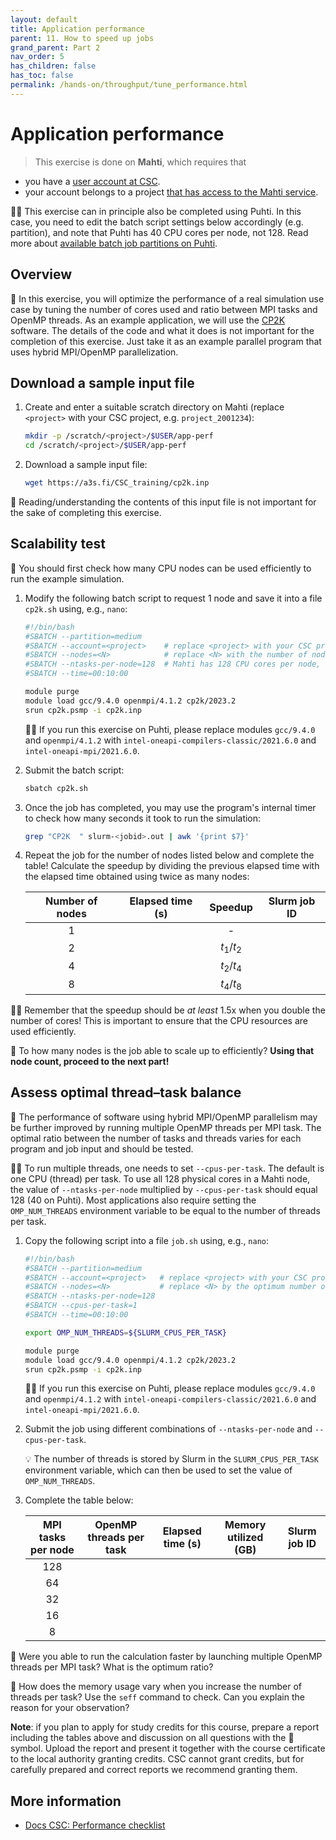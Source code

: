```yaml
---
layout: default
title: Application performance
parent: 11. How to speed up jobs
grand_parent: Part 2
nav_order: 5
has_children: false
has_toc: false
permalink: /hands-on/throughput/tune_performance.html
---
```


# Application performance

> This exercise is done on **Mahti**, which requires that

- you have a [user account at CSC](https://docs.csc.fi/accounts/how-to-create-new-user-account/).
- your account belongs to a project [that has access to the Mahti service](https://docs.csc.fi/accounts/how-to-add-service-access-for-project/).

☝🏻 This exercise can in principle also be completed using Puhti. In this case,
you need to edit the batch script settings below accordingly (e.g. partition),
and note that Puhti has 40 CPU cores per node, not 128. Read more about
[available batch job partitions on Puhti](https://docs.csc.fi/computing/running/batch-job-partitions/#puhti-partitions).

## Overview

💬 In this exercise, you will optimize the performance of a real simulation use
case by tuning the number of cores used and ratio between MPI tasks and OpenMP
threads. As an example application, we will use the [CP2K](https://docs.csc.fi/apps/cp2k/)
software. The details of the code and what it does is not important for the
completion of this exercise. Just take it as an example parallel program that
uses hybrid MPI/OpenMP parallelization.

## Download a sample input file

1. Create and enter a suitable scratch directory on Mahti (replace `<project>`
   with your CSC project, e.g. `project_2001234`):

   ```bash
   mkdir -p /scratch/<project>/$USER/app-perf
   cd /scratch/<project>/$USER/app-perf
   ```

2. Download a sample input file:
 
   ```bash
   wget https://a3s.fi/CSC_training/cp2k.inp
   ```

💬 Reading/understanding the contents of this input file is not important for
the sake of completing this exercise.

## Scalability test

💬 You should first check how many CPU nodes can be used efficiently to run the
example simulation.

1. Modify the following batch script to request 1 node and save it into a file
   `cp2k.sh` using, e.g., `nano`:
   
   ```bash
   #!/bin/bash
   #SBATCH --partition=medium
   #SBATCH --account=<project>    # replace <project> with your CSC project, e.g. project_2001234
   #SBATCH --nodes=<N>            # replace <N> with the number of nodes to run on
   #SBATCH --ntasks-per-node=128  # Mahti has 128 CPU cores per node, Puhti has 40
   #SBATCH --time=00:10:00

   module purge
   module load gcc/9.4.0 openmpi/4.1.2 cp2k/2023.2
   srun cp2k.psmp -i cp2k.inp
   ```

   ☝🏻 If you run this exercise on Puhti, please replace modules `gcc/9.4.0` and
   `openmpi/4.1.2` with `intel-oneapi-compilers-classic/2021.6.0` and
   `intel-oneapi-mpi/2021.6.0`.

2. Submit the batch script:
   
   ```bash
   sbatch cp2k.sh
   ```

3. Once the job has completed, you may use the program's internal timer to
   check how many seconds it took to run the simulation:

   ```bash
   grep "CP2K  " slurm-<jobid>.out | awk '{print $7}'
   ```

4. Repeat the job for the number of nodes listed below and complete the table!
   Calculate the speedup by dividing the previous elapsed time with the elapsed
   time obtained using twice as many nodes:

   | Number of nodes | Elapsed time (s) | Speedup                         | Slurm job ID    |
   |:---------------:|:----------------:|:-------------------------------:|:---------------:|
   |1                |                  | -                               |                 |
   |2                |                  | *t*<sub>1</sub>/*t*<sub>2</sub> |                 |
   |4                |                  | *t*<sub>2</sub>/*t*<sub>4</sub> |                 |
   |8                |                  | *t*<sub>4</sub>/*t*<sub>8</sub> |                 |

☝🏻 Remember that the speedup should be *at least* 1.5x when you double the
number of cores! This is important to ensure that the CPU resources are used
efficiently.

💭 To how many nodes is the job able to scale up to efficiently? **Using that
node count, proceed to the next part!**

## Assess optimal thread–task balance

💬 The performance of software using hybrid MPI/OpenMP parallelism may be 
further improved by running multiple OpenMP threads per MPI task. The optimal
ratio between the number of tasks and threads varies for each program and job
input and should be tested.

☝🏻 To run multiple threads, one needs to set `--cpus-per-task`. The default
is one CPU (thread) per task. To use all 128 physical cores in a Mahti node,
the value of `--ntasks-per-node` multiplied by `--cpus-per-task` should equal
128  (40 on Puhti). Most applications also require setting the `OMP_NUM_THREADS`
environment variable to be equal to the number of threads per task.

1. Copy the following script into a file `job.sh` using, e.g., `nano`:

   ```bash
   #!/bin/bash
   #SBATCH --partition=medium
   #SBATCH --account=<project>   # replace <project> with your CSC project, e.g. project_2001234
   #SBATCH --nodes=<N>           # replace <N> by the optimum number of nodes you got in the last part
   #SBATCH --ntasks-per-node=128
   #SBATCH --cpus-per-task=1
   #SBATCH --time=00:10:00

   export OMP_NUM_THREADS=${SLURM_CPUS_PER_TASK}

   module purge
   module load gcc/9.4.0 openmpi/4.1.2 cp2k/2023.2
   srun cp2k.psmp -i cp2k.inp
   ```

   ☝🏻 If you run this exercise on Puhti, please replace modules `gcc/9.4.0` and
   `openmpi/4.1.2` with `intel-oneapi-compilers-classic/2021.6.0` and
   `intel-oneapi-mpi/2021.6.0`.

2. Submit the job using different combinations of `--ntasks-per-node` and
   `--cpus-per-task`.
   
   💡 The number of threads is stored by Slurm in the `SLURM_CPUS_PER_TASK`
   environment variable, which can then be used to set the value of
   `OMP_NUM_THREADS`.

3. Complete the table below:

   | MPI tasks per node  | OpenMP threads per task | Elapsed time (s) | Memory utilized (GB) | Slurm job ID |
   |:-------------------:|:-----------------------:|:----------------:|:--------------------:|:------------:|
   |128                  |                         |                  |                      |              |
   |64                   |                         |                  |                      |              |
   |32                   |                         |                  |                      |              |
   |16                   |                         |                  |                      |              |
   |8                    |                         |                  |                      |              |

💭 Were you able to run the calculation faster by launching multiple OpenMP
threads per MPI task? What is the optimum ratio?

💭 How does the memory usage vary when you increase the number of threads per
task? Use the `seff` command to check. Can you explain the reason for your
observation?

**Note**: if you plan to apply for study credits for this course, prepare a
report including the tables above and discussion on all questions with the 💭
symbol. Upload the report and present it together with the course certificate
to the local authority granting credits. CSC cannot grant credits, but for
carefully prepared and correct reports we recommend granting them.

## More information

- [Docs CSC: Performance checklist](https://docs.csc.fi/computing/running/performance-checklist/)

